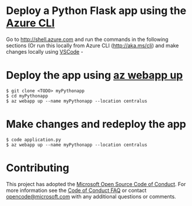 # Deploy a Python Flask app using the [Azure CLI](http://aka.ms/cli) 
Go to http://shell.azure.com and run the commands in the following sections (Or run this locally from Azure CLI (http://aka.ms/cli) and make changes locally using [VSCode](http://aka.ms/vscode) -  
# Deploy the app using [az webapp up](http://aka.ms/azwebappup)  
    $ git clone <TODO> myPythonapp
    $ cd myPythonapp
    $ az webapp up --name myPythonapp --location centralus
# Make changes and redeploy the app
    $ code application.py 
    $ az webapp up --name myPythonapp --location centralus   

# Contributing
This project has adopted the [Microsoft Open Source Code of Conduct](https://opensource.microsoft.com/codeofconduct/). For more information see the [Code of Conduct FAQ](https://opensource.microsoft.com/codeofconduct/faq/) or contact [opencode@microsoft.com](mailto:opencode@microsoft.com) with any additional questions or comments.
